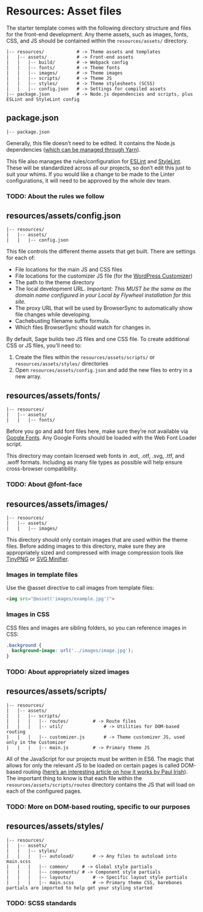 # Resources: Asset files
The starter template comes with the following directory structure and files for the front-end development. Any theme assets, such as images, fonts, CSS, and JS should be contained within the `resources/assets/` directory.

```
|-- resources/            # -> Theme assets and templates
|   |-- assets/           # -> Front-end assets
|   |   |-- build/        # -> Webpack config
|   |   |-- fonts/        # -> Theme fonts
|   |   |-- images/       # -> Theme images
|   |   |-- scripts/      # -> Theme JS
|   |   |-- styles/       # -> Theme stylesheets (SCSS)
|   |   |-- config.json   # -> Settings for compiled assets
|-- package.json          # -> Node.js dependencies and scripts, plus ESLint and StyleLint config
```

## package.json
```
|-- package.json
```

Generally, this file doesn’t need to be edited. It contains the Node.js dependencies ([which can be managed through Yarn](https://yarnpkg.com/lang/en/docs/managing-dependencies/)).

This file also manages the rules/configuration for [ESLint](https://eslint.org/docs/user-guide/configuring) and [StyleLint](https://stylelint.io/user-guide/configuration/). These will be standardized across all our projects, so don’t edit this just to suit your whims. If you would like a change to be made to the Linter configurations, it will need to be approved by the whole dev team.

### TODO: About the rules we follow

## resources/assets/config.json
```
|-- resources/
|   |-- assets/
|   |   |-- config.json
```

This file controls the different theme assets that get built. There are settings for each of:

* File locations for the main JS and CSS files
* File locations for the customizer JS file (for the [WordPress Customizer](https://developer.wordpress.org/themes/customize-api/))
* The path to the theme directory
* The local development URL. *Important: This MUST be the same as the domain name configured in your Local by Flywheel installation for this site.*
* The proxy URL that will be used by BrowserSync to automatically show file changes while developing.
* Cachebusting filename suffix formula.
* Which files BrowserSync should watch for changes in.

By default, Sage builds two JS files and one CSS file. To create additional CSS or JS files, you'll need to:

1. Create the files within the `resources/assets/scripts/` or `resources/assets/styles/` directories
2. Open `resources/assets/config.json` and add the new files to entry in a new array.

## resources/assets/fonts/
```
|-- resources/
|   |-- assets/
|   |   |-- fonts/
```
Before you go and add font files here, make sure they’re not available via [Google Fonts](https://fonts.google.com/). Any Google Fonts should be loaded with the Web Font Loader script.

This directory may contain licensed web fonts in .eot, .otf, .svg, .ttf, and .woff formats. Including as many file types as possible will help ensure cross-browser compatibility. 

### TODO: About @font-face

## resources/assets/images/
```
|-- resources/
|   |-- assets/
|   |   |-- images/
```
This directory should only contain images that are used within the theme files. Before adding images to this directory, make sure they are appropriately sized and compressed with image compression tools like [TinyPNG](https://tinypng.com/) or [SVG Minifier](http://www.svgminify.com/).

### Images in template files
Use the @asset directive to call images from template files:

```html
<img src="@asset('images/example.jpg')">
```

### Images in CSS
CSS files and images are sibling folders, so you can reference images in CSS:

```css
.background {
  background-image: url('../images/image.jpg');
}
```


### TODO: About appropriately sized images

## resources/assets/scripts/
```
|-- resources/
|   |-- assets/
|   |   |-- scripts/
|   |   |   |-- routes/			# -> Route files
|   |   |   |-- util/				# -> Utilities for DOM-based routing
|   |   |   |-- customizer.js		# -> Theme customizer JS, used only in the Customizer
|   |   |   |-- main.js			# -> Primary theme JS
```

All of the JavaScript for our projects must be written in ES6. The magic that allows for only the relevant JS to be loaded on certain pages is called DOM-based routing ([here’s an interesting article on how it works by Paul Irish](https://www.paulirish.com/2009/markup-based-unobtrusive-comprehensive-dom-ready-execution/)). The important thing to know is that each file within the `resources/assets/scripts/routes` directory contains the JS that will load on each of the configured pages.

### TODO: More on DOM-based routing, specific to our purposes

## resources/assets/styles/
```
|-- resources/
|   |-- assets/
|   |   |-- styles/
|   |   |   |-- autoload/		# -> Any files to autoload into main.scss
|   |   |   |-- common/		# -> Global style partials
|   |   |   |-- components/	# -> Component style partials
|   |   |   |-- layouts/		# -> Specific layout style partials
|   |   |   |-- main.scss		# -> Primary theme CSS, barebones partials are imported to help get your styling started
```

### TODO: SCSS standards
